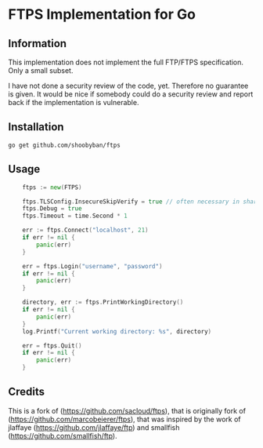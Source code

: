 # FTPS Implementation for Go


## Information
This implementation does not implement the full FTP/FTPS specification. Only a small subset.

I have not done a security review of the code, yet. Therefore no guarantee is given. It would be nice if somebody could do a security review and report back if the implementation is vulnerable.

## Installation
	go get github.com/shoobyban/ftps

## Usage
```go
	ftps := new(FTPS)

	ftps.TLSConfig.InsecureSkipVerify = true // often necessary in shared hosting environments
	ftps.Debug = true
	ftps.Timeout = time.Second * 1

	err := ftps.Connect("localhost", 21)
	if err != nil {
		panic(err)
	}

	err = ftps.Login("username", "password")
	if err != nil {
		panic(err)
	}

	directory, err := ftps.PrintWorkingDirectory()
	if err != nil {
		panic(err)
	}
	log.Printf("Current working directory: %s", directory)

	err = ftps.Quit()
	if err != nil {
		panic(err)
	}
```

## Credits
This is a fork of (https://github.com/sacloud/ftps), that is originally fork of (https://github.com/marcobeierer/ftps), that was inspired by the work of jlaffaye (https://github.com/jlaffaye/ftp) and smallfish (https://github.com/smallfish/ftp).
